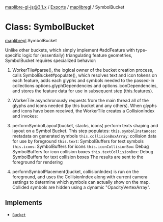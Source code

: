 [maplibre-gl-js@3.1.x](../README.md) / [Exports](../modules.md) / [maplibregl](../modules/maplibregl.md) / SymbolBucket

# Class: SymbolBucket

[maplibregl](../modules/maplibregl.md).SymbolBucket

Unlike other buckets, which simply implement #addFeature with type-specific
logic for (essentially) triangulating feature geometries, SymbolBucket
requires specialized behavior:

1. WorkerTile#parse(), the logical owner of the bucket creation process,
   calls SymbolBucket#populate(), which resolves text and icon tokens on
   each feature, adds each glyphs and symbols needed to the passed-in
   collections options.glyphDependencies and options.iconDependencies, and
   stores the feature data for use in subsequent step (this.features).

2. WorkerTile asynchronously requests from the main thread all of the glyphs
   and icons needed (by this bucket and any others). When glyphs and icons
   have been received, the WorkerTile creates a CollisionIndex and invokes:

3. performSymbolLayout(bucket, stacks, icons) perform texts shaping and
   layout on a Symbol Bucket. This step populates:
     `this.symbolInstances`: metadata on generated symbols
     `this.collisionBoxArray`: collision data for use by foreground
     `this.text`: SymbolBuffers for text symbols
     `this.icons`: SymbolBuffers for icons
     `this.iconCollisionBox`: Debug SymbolBuffers for icon collision boxes
     `this.textCollisionBox`: Debug SymbolBuffers for text collision boxes
   The results are sent to the foreground for rendering

4. performSymbolPlacement(bucket, collisionIndex) is run on the foreground,
   and uses the CollisionIndex along with current camera settings to determine
   which symbols can actually show on the map. Collided symbols are hidden
   using a dynamic "OpacityVertexArray".

## Implements

- [`Bucket`](../interfaces/maplibregl.Bucket.md)
